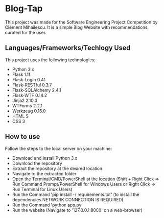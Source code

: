 # Blog-Tap
This project was made for the Software Engineering Project Competition by Clément Mihailescu. It is a simple Blog Website with recommendations curated for the user.

## Languages/Frameworks/Techlogy Used
This project uses the following technologies:
* Python 3.x
* Flask 1.11
* Flask-Login 0.41
* Flask-RESTful 0.3.7
* Flask-SQLAlchemy 2.4.1
* Flask-WTF 0.14.2
* Jinja2 2.10.3
* WTForms 2.2.1
* Werkzeug 0.16.0
* HTML 5
* CSS 3

## How to use
Follow the steps to the local server on your machine:
* Download and install Python 3.x
* Download the repository
* Extract the repository at the desired location
* Navigate to the extracted folder
* Open the Terminal/CMD/PowerShell at the location (Shift + Right Click => Run Command Prompt/PowerShell for Windows Users or Right Click => Run Terminal for Linux Users)
* Run the Command 'pip install -r requirements.txt' (to install the dependencies NETWORK CONNECTION IS REQUIRED)
* Run the Command 'python app.py'
* Run the website (Navigate to '127.0.0.1:8000' on a web-browser)
